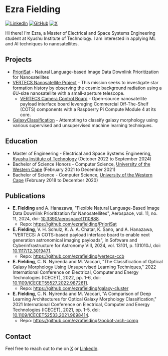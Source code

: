 # Ezra Fielding

[![LinkedIn](https://img.shields.io/badge/LinkedIn-blue)](https://www.linkedin.com/in/ezra-fielding/) [![GitHub](https://img.shields.io/github/followers/ezrafielding.svg?style=social&label=Follow)](https://github.com/ezrafielding) [![X](https://img.shields.io/twitter/follow/ezrafielding.svg?style=social)](https://x.com/ezrafielding)

Hi there! I'm Ezra, a Master of Electrical and Space Systems Engineering student at Kyushu Institute of Technology. I am interested in applying ML and AI techniques to nanosatellites.

## Projects

- [PrioriSat](https://github.com/ezrafielding/PrioriSat) - Natural Language-based Image Data Downlink Prioritization for Nanosatellites
- [VERTECS Nanosatellite Project](https://vertecs-project.com/) - This mission seeks to investigate star formation history by observing the cosmic background radiation using a 6U-size nanosatellite with a small-aperture telescope.
  - [VERTECS Camera Control Board](https://github.com/ezrafielding/vertecs-ccb) - Open-source nanosatellite payload interface board leveraging Commercial Off-The-Shelf (COTS) components with a Raspberry Pi Compute Module 4 at its core.
- [GalaxyClassification](https://github.com/ezrafielding/GalaxyClassification) - Attempting to classify galaxy morphology using various supervised and unsupervised machine learning techniques.


## Education

- Master of Engineering - Electrical and Space Systems Engineering, [Kyushu Institute of Technology](https://www.kyutech.ac.jp/english/) (October 2022 to September 2024)
- Bachelor of Science Honors - Computer Science, [University of the Western Cape](https://www.uwc.ac.za/) (February 2021 to December 2021)
- Bachelor of Science - Computer Science, [University of the Western Cape](https://www.uwc.ac.za/) (February 2018 to December 2020)

## Publications
- **E. Fielding** and A. Hanazawa, "Flexible Natural Language-Based Image Data Downlink Prioritization for Nanosatellites", Aerospace, vol. 11, no. 11, 2024, doi: [10.3390/aerospace11110888](https://doi.org/10.3390/aerospace11110888).
  - Repo: https://github.com/ezrafielding/PrioriSat
- **E. Fielding**, V. H. Schulz, K. A. A. Chatar, K. Sano, and A. Hanazawa, "VERTECS: A COTS-based payload interface board to enable next generation astronomical imaging payloads", in Software and Cyberinfrastructure for Astronomy VIII, 2024, vol. 13101, p. 131010J, doi: [10.1117/12.3019471](https://doi.org/10.1117/12.3019471).
  - Repo: https://github.com/ezrafielding/vertecs-ccb
- **E. Fielding**, C. N. Nyirenda and M. Vaccari, "The Classification of Optical Galaxy Morphology Using Unsupervised Learning Techniques," 2022 International Conference on Electrical, Computer and Energy Technologies (ICECET), 2022, pp. 1-6, doi: [10.1109/ICECET55527.2022.9872611](https://doi.org/10.1109/ICECET55527.2022.9872611).
  - Repo: https://github.com/ezrafielding/galaxy-cluster
- **E. Fielding**, C. N. Nyirenda and M. Vaccari, "A Comparison of Deep Learning Architectures for Optical Galaxy Morphology Classification," 2021 International Conference on Electrical, Computer and Energy Technologies (ICECET), 2021, pp. 1-5, doi: [10.1109/ICECET52533.2021.9698414](https://doi.org/10.1109/ICECET52533.2021.9698414).
  - Repo: https://github.com/ezrafielding/zoobot-arch-comp

## Contact

Feel free to reach out to me on [X](https://x.com/ezrafielding) or [LinkedIn](https://www.linkedin.com/in/ezra-fielding/).
